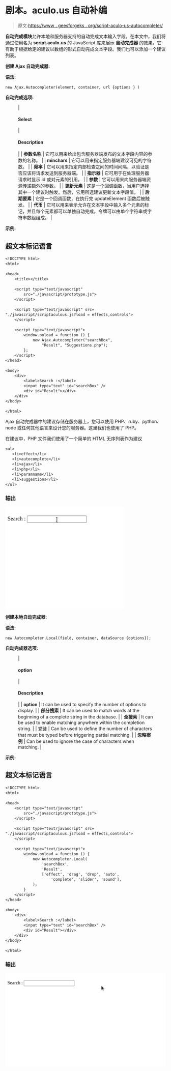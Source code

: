 # 剧本。aculo.us 自动补编

> 原文:[https://www . geesforgeks . org/script-aculo-us-autocompleter/](https://www.geeksforgeeks.org/script-aculo-us-autocompleter/)

**自动完成模块**允许本地和服务器支持的自动完成文本输入字段。在本文中，我们将通过使用名为 **script.aculo.us** 的 JavaScript 库来展示 **自动完成器** 的效果，它有助于根据给定的建议以数组的形式自动完成文本字段。我们也可以添加一个建议列表。

**创建 Ajax 自动完成器:**

**语法:**

```
new Ajax.Autocompleter(element, container, url {options } )
```

**自动完成选项:**

<figure class="table">

| 

#### Select

 | 

#### Description

 |
| **参数名称** | 它可以用来给出包含服务器端发布的文本字段内容的参数的名称。 |
| **minchars** | 它可以用来指定服务器端建议可见的字符数。 |
| **频率** | 它可以用来指定内部检查之间的时间间隔，以验证是否应该将请求发送到服务器端。 |
| **指示器** | 它可用于在处理服务器请求时显示 id 或对元素的引用。 |
| **参数** | 它可以用来向服务器端资源传递额外的参数。 |
| **更新元素** | 这是一个回调函数，当用户选择其中一个建议时触发。然后，它用所选建议更新文本字段值。 |
| **后期要素** | 它是一个回调函数，在执行完 updateElement 函数后被触发。 |
| **代币** | 它可以用来表示允许在文本字段中输入多个元素的标记，并且每个元素都可以单独自动完成。令牌可以由单个字符串或字符串数组组成。 |

</figure>

**示例:**

## 超文本标记语言

```
<!DOCTYPE html>
<html>

<head>
    <title></title>

    <script type="text/javascript" 
        src="./javascript/prototype.js">
    </script>

    <script type="text/javascript" src=
"./javascript/scriptaculous.js?load = effects,controls">
    </script>

    <script type="text/javascript">
        window.onload = function () {
            new Ajax.Autocompleter("searchBox", 
                "Result", "Suggestions.php");
        };
    </script>
</head>

<body>
    <div>
        <label>Search :</label>
        <input type="text" id="searchBox" />
        <div id="Result"></div>
    </div>
</body>

</html>
```

Ajax 自动完成器中的建议存储在服务器上，您可以使用 PHP、ruby、python、node 或任何其他语言来设计您的服务器。这里我们也使用了 PHP。

在建议中，PHP 文件我们使用了一个简单的 HTML 无序列表作为建议

```
<ul>
   <li>effect</li>
   <li>autocomplete</li>
   <li>ajax</li>
   <li>php</li>
   <li>paramname</li>
   <li>suggestions</li>
</ul>
```

### 输出

![](img/3385bb0256830e71b74e71bd56b3b4d8.png)

**创建本地自动完成器:**

**语法:**

```
new Autocompleter.Local(field, container, dataSource {options});
```

**自动完成器选项:**

<figure class="table">

| 

#### option

 | 

#### Description

 |
| **option** | It can be used to specify the number of options to display. |
| **部分搜索** | It can be used to match words at the beginning of a complete string in the database. |
| **全搜索** | It can be used to enable matching anywhere within the completion string. |
| 党徒 | Can be used to define the number of characters that must be typed before triggering partial matching. |
| **忽略案例** | Can be used to ignore the case of characters when matching. |

</figure>

**示例:**

## 超文本标记语言

```
<!DOCTYPE html>
<html>

<head>
    <script type="text/javascript" 
        src="./javascript/prototype.js">
    </script>

    <script type="text/javascript" src=
"./javascript/scriptaculous.js?load = effects,controls">
    </script>

    <script type="text/javascript">
        window.onload = function () {
            new Autocompleter.Local(
                'searchBox',
                'Result',
                ['effect', 'drag', 'drop', 'auto', 
                    'complete', 'slider', 'sound'],
            );
        }
    </script>
</head>

<body>
    <div>
        <label>Search :</label>
        <input type="text" id="searchBox" />
        <div id="Result"></div>
    </div>
</body>

</html>
```

### 输出

![](img/8d69aad9c4742b55d62cc92b6ae36579.png)